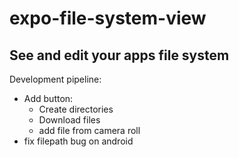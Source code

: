 # expo-file-system-view
See and edit your apps file system
---
Development pipeline:
* Add button:
  * Create directories
  * Download files
  * add file from camera roll
* fix filepath bug on android
